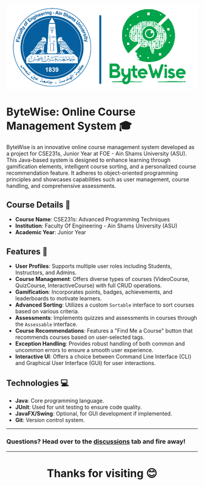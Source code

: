 <div id="header" align="left">
 <img src="assets/img.png">
</div>

# ByteWise: Online Course Management System 🎓

ByteWise is an innovative online course management system developed as a project for CSE231s, Junior Year at FOE - Ain Shams University (ASU). This Java-based system is designed to enhance learning through gamification elements, intelligent course sorting, and a personalized course recommendation feature. It adheres to object-oriented programming principles and showcases capabilities such as user management, course handling, and comprehensive assessments.

## Course Details 🏫

- **Course Name**: CSE231s: Advanced Programming Techniques
- **Institution**: Faculty Of Engineering - Ain Shams University (ASU)
- **Academic Year**: Junior Year

## Features 🌟

- **User Profiles**: Supports multiple user roles including Students, Instructors, and Admins.
- **Course Management**: Offers diverse types of courses (VideoCourse, QuizCourse, InteractiveCourse) with full CRUD operations.
- **Gamification**: Incorporates points, badges, achievements, and leaderboards to motivate learners.
- **Advanced Sorting**: Utilizes a custom `Sortable` interface to sort courses based on various criteria.
- **Assessments**: Implements quizzes and assessments in courses through the `Assessable` interface.
- **Course Recommendations**: Features a "Find Me a Course" button that recommends courses based on user-selected tags.
- **Exception Handling**: Provides robust handling of both common and uncommon errors to ensure a smooth user experience.
- **Interactive UI**: Offers a choice between Command Line Interface (CLI) and Graphical User Interface (GUI) for user interactions.

## Technologies 💻

- **Java**: Core programming language.
- **JUnit**: Used for unit testing to ensure code quality.
- **JavaFX/Swing**: Optional, for GUI development if implemented.
- **Git**: Version control system.
___________________________________________________________________
### **Questions?** Head over to the [discussions](https://github.com/dizzydroid/ASU_JuniorProject/discussions) tab and fire away!
___________________________________________________________________

<h1 align="center">Thanks for visiting 😊</h1>
